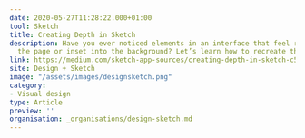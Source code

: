 ```yaml
---
date: 2020-05-27T11:28:22.000+01:00
tool: Sketch
title: Creating Depth in Sketch
description: Have you ever noticed elements in an interface that feel raised off of
  the page or inset into the background? Let’s learn how to recreate this in Sketch.
link: https://medium.com/sketch-app-sources/creating-depth-in-sketch-c5941512248c
site: Design + Sketch
image: "/assets/images/designsketch.png"
category:
- Visual design
type: Article
preview: ''
organisation: _organisations/design-sketch.md
---
```

